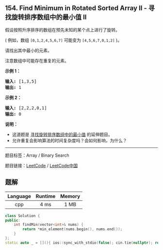 ## 154. Find Minimum in Rotated Sorted Array II - 寻找旋转排序数组中的最小值 II

<!--If you want to use the English description, use `question.content` instead-->

<p>假设按照升序排序的数组在预先未知的某个点上进行了旋转。</p>

<p>( 例如，数组&nbsp;<code>[0,1,2,4,5,6,7]</code> <strong> </strong>可能变为&nbsp;<code>[4,5,6,7,0,1,2]</code>&nbsp;)。</p>

<p>请找出其中最小的元素。</p>

<p>注意数组中可能存在重复的元素。</p>

<p><strong>示例 1：</strong></p>

<pre><strong>输入:</strong> [1,3,5]
<strong>输出:</strong> 1</pre>

<p><strong>示例&nbsp;2：</strong></p>

<pre><strong>输入:</strong> [2,2,2,0,1]
<strong>输出:</strong> 0</pre>

<p><strong>说明：</strong></p>

<ul>
	<li>这道题是&nbsp;<a href="https://leetcode-cn.com/problems/find-minimum-in-rotated-sorted-array/description/">寻找旋转排序数组中的最小值</a>&nbsp;的延伸题目。</li>
	<li>允许重复会影响算法的时间复杂度吗？会如何影响，为什么？</li>
</ul>



-----

题目标签：Array / Binary Search

题目链接：[LeetCode](https://leetcode.com/problems/find-minimum-in-rotated-sorted-array-ii/description/)  /  [LeetCode中国](https://leetcode-cn.com/problems/find-minimum-in-rotated-sorted-array-ii/description/)

## 题解



| Language | Runtime | Memory |
|:---:|:---:|:---:|
| cpp  | 4  ms | 1 MB |

```cpp
class Solution {
public:
    int findMin(vector<int>& nums) {
        return *min_element(nums.begin(), nums.end());
    }
};
static auto _ = [](){ ios::sync_with_stdio(false); cin.tie(nullptr); return 0; }();
```
